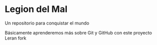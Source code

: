 # Legion del Mal
Un repositorio para conquistar el mundo

Básicamente aprenderemos más sobre Git y GitHub con este proyecto
Leran fork
